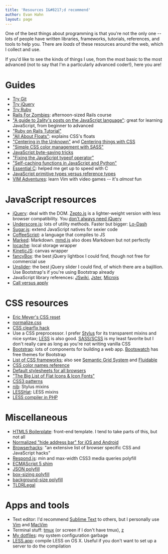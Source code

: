 ```yaml
---
title: 'Resources I&#8217;d recommend'
author: Evan Hahn
layout: page
---
```

One of the best things about programming is that you're not the only one -- lots of people have written libraries, frameworks, tutorials, references, and tools to help you. There are *loads* of these resources around the web, which I collect and use.

If you'd like to see the kinds of things I use, from the most basic to the most advanced (not to say that I'm a particularly advanced coder!), here you are!

# Guides

*   [Try Git][1]
*   [Try jQuery][2]
*   [Try Ruby][3]
*   [Rails For Zombies][4]: afternoon-sized Rails course
*   ["A guide to 2ality's posts on the JavaScript language"][5]: great for learning JavaScript, from beginner to advanced
*   ["Ruby on Rails Tutorial"][6]
*   ["All About Floats"][7]: explains CSS's floats
*   ["Centering in the Unknown"][8] and [Centering things with CSS][9]
*   ["Simple CSS color management with SASS"][10]
*   [JavaScript byte-saving tricks][11]
*   ["Fixing the JavaScript typeof operator"][12]
*   ["Self-caching functions in JavaScript and Python"][13]
*   [Essential C][14]: helped me get up to speed with C
*   [JavaScript primitive types versus reference types][15]
*   [VIM Adventures][16]: learn Vim with video games -- it's *almost* fun

# JavaScript resources

*   [jQuery][17]: deal with the DOM. [Zepto.js][18] is a lighter-weight version with less browser compatibility. You [don't always need jQuery][19]
*   [Underscore.js][20]: lots of utility methods. Faster but bigger: [Lo-Dash][21]
*   [Sugar.js][22]: extend JavaScript natives for sexier code
*   [CoffeeScript][23]: a language that compiles to JS
*   [Marked][24]: Markdown. [mmd.js][25] also does Markdown but not perfectly
*   [locache][26]: local storage wrapper
*   [KineticJS][27]: canvas wrapper
*   [fancyBox][28]: the best jQuery lightbox I could find, though not free for commercial use
*   [Unslider][29]: the best jQuery slider I could find, of which there are a bajillion. Use Bootstrap's if you're using Bootstrap already
*   JavaScript library references: [JSwiki][30], [Jster][31], [Microjs][32]
*   [Call versus apply][33]

# CSS resources

*   [Eric Meyer's CSS reset][34]
*   [normalize.css][35]
*   [CSS clearfix hack][36]
*   Use a CSS preprocessor. I prefer [Stylus][37] for its transparent mixins and nice syntax; [LESS][38] is also good. [SASS/SCSS][39] is my least favorite but I don't really care as long as you're not writing vanilla CSS
*   [Bootstrap][40]: lots of components for building a web app. [Bootswatch][41] has free themes for Bootstrap
*   [List of CSS frameworks][42]; also see [Semantic Grid System][43] and [Fluidable][44]
*   [CSS color names reference][45]
*   [Default stylesheets for all browsers][46]
*   ["The Big List of Flat Icons & Icon Fonts"][47]
*   [CSS3 patterns][48]
*   [nib][49]: Stylus mixins
*   [LESSHat][50]: LESS mixins
*   [LESS compiler in PHP][51]

# Miscellaneous

*   [HTML5 Boilerplate][52]: front-end template. I tend to take parts of this, but not all
*   [Normalized "hide address bar" for iOS and Android][53]
*   [Browserhacks][54]: "an extensive list of browser specific CSS and JavaScript hacks"
*   [Respond.js][55]: min and max-width CSS3 media queries polyfill
*   [ECMAScript 5 shim][56]
*   [JSON polyfill][57]
*   [box-sizing polyfill][58]
*   [background-size polyfill][59]
*   [TLDRLegal][60]

# Apps and tools

*   Text editor: I'd recommend [Sublime Text][61] to others, but I personally use [Vim][62] and [MacVim][63]
*   Terminal stuff: [tmux][64] (or screen if I don't have tmux), [z][65]
*   [My dotfiles][66]: my system configuration garbage
*   [LESS.app][67]: compile LESS on OS X. Useful if you don't want to set up a server to do the compilation

 [1]: http://www.codeschool.com/courses/try-git
 [2]: http://www.codeschool.com/courses/try-jquery
 [3]: http://www.codeschool.com/courses/try-ruby
 [4]: http://www.codeschool.com/courses/rails-for-zombies-redux
 [5]: http://www.2ality.com/2012/08/guide-jslang.html
 [6]: http://ruby.railstutorial.org/ruby-on-rails-tutorial-book
 [7]: http://css-tricks.com/all-about-floats/
 [8]: http://css-tricks.com/centering-in-the-unknown/
 [9]: http://designshack.net/articles/css/how-to-center-anything-with-css/
 [10]: http://blog.12spokes.com/web-design-development/simple-css-color-management-with-sass/
 [11]: https://github.com/jed/140bytes/wiki/Byte-saving-techniques
 [12]: https://javascriptweblog.wordpress.com/2011/08/08/fixing-the-javascript-typeof-operator/
 [13]: http://davidchambersdesign.com/self-caching-functions-in-javascript-and-python/
 [14]: http://cslibrary.stanford.edu/101/EssentialC.pdf
 [15]: http://evanhahn.com/wp-content/uploads/2013/03/JavaScript-primitive-types-vs.-reference-types.txt
 [16]: http://vim-adventures.com/
 [17]: http://jquery.com/
 [18]: http://zeptojs.com/
 [19]: http://evanhahn.com/?p=856
 [20]: http://underscorejs.org/
 [21]: http://lodash.com/
 [22]: http://sugarjs.com/
 [23]: http://coffeescript.org/
 [24]: https://github.com/chjj/marked
 [25]: https://github.com/p01/mmd.js
 [26]: https://github.com/d0ugal/locache
 [27]: http://www.kineticjs.com/
 [28]: http://fancyapps.com/fancybox/
 [29]: http://unslider.com/
 [30]: http://jswiki.org/
 [31]: http://jster.net/
 [32]: http://microjs.com
 [33]: http://evanhahn.com/wp-content/uploads/2013/03/JavaScript-call-versus-apply.txt
 [34]: http://meyerweb.com/eric/tools/css/reset/
 [35]: https://github.com/necolas/normalize.css
 [36]: http://nicolasgallagher.com/micro-clearfix-hack/
 [37]: http://learnboost.github.com/stylus/
 [38]: http://lesscss.org/
 [39]: http://sass-lang.com/
 [40]: http://twitter.github.com/bootstrap/
 [41]: http://bootswatch.com/
 [42]: http://usablica.github.com/front-end-frameworks/compare.html
 [43]: http://semantic.gs/
 [44]: http://fluidable.com/
 [45]: http://www.147colors.com/
 [46]: http://stackoverflow.com/a/6867287/804100
 [47]: http://css-tricks.com/flat-icons-icon-fonts/
 [48]: http://lea.verou.me/css3patterns/
 [49]: http://visionmedia.github.com/nib/
 [50]: http://lesshat.com/
 [51]: http://leafo.net/lessphp/
 [52]: http://html5boilerplate.com/
 [53]: https://gist.github.com/scottjehl/1183357
 [54]: http://www.browserhacks.com/
 [55]: http://j.mp/respondjs
 [56]: https://github.com/kriskowal/es5-shim
 [57]: http://bestiejs.github.com/json3/
 [58]: http://github.com/Schepp/box-sizing-polyfill
 [59]: https://github.com/louisremi/background-size-polyfill
 [60]: http://www.tldrlegal.com/
 [61]: http://www.sublimetext.com/
 [62]: http://vim.org/
 [63]: https://code.google.com/p/macvim/
 [64]: http://tmux.sourceforge.net/
 [65]: https://github.com/rupa/z
 [66]: https://github.com/evanhahn/dotfiles
 [67]: http://incident57.com/less/